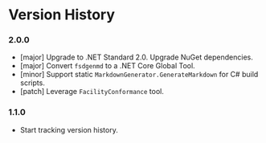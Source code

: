 # Version History

### 2.0.0

* [major] Upgrade to .NET Standard 2.0. Upgrade NuGet dependencies.
* [major] Convert `fsdgenmd` to a .NET Core Global Tool.
* [minor] Support static `MarkdownGenerator.GenerateMarkdown` for C# build scripts.
* [patch] Leverage `FacilityConformance` tool.

### 1.1.0

* Start tracking version history.
